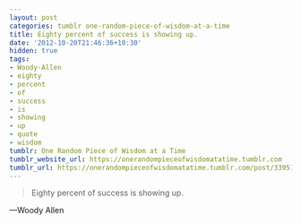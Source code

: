 ```yaml
---
layout: post
categories: tumblr one-random-piece-of-wisdom-at-a-time
title: Eighty percent of success is showing up.
date: '2012-10-20T21:46:36+10:30'
hidden: true
tags:
- Woody-Allen
- eighty
- percent
- of
- success
- is
- showing
- up
- quote
- wisdom
tumblr: One Random Piece of Wisdom at a Time
tumblr_website_url: https://onerandompieceofwisdomatatime.tumblr.com
tumblr_url: https://onerandompieceofwisdomatatime.tumblr.com/post/33951403156/eighty-percent-of-success-is-showing-up
---
```

> Eighty percent of success is showing up.

—Woody Allen
